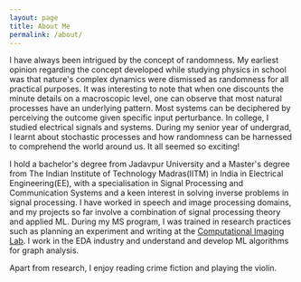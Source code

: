 ```yaml
---
layout: page
title: About Me
permalink: /about/
---
```


I have always been intrigued by the concept of randomness. My earliest opinion regarding the concept developed while studying physics in school was that nature's complex dynamics were dismissed as randomness for all practical purposes. It was interesting to note that when one discounts the minute details on a macroscopic level, one can observe that most natural processes have an underlying pattern. Most systems can be deciphered by perceiving the outcome given specific input perturbance. In college, I studied electrical signals and systems. During my senior year of undergrad, I learnt about stochastic processes and how randomness can be harnessed to comprehend the world around us. It all seemed so exciting!

I hold a bachelor's degree from Jadavpur University and a Master's degree from The Indian Institute of Technology Madras(IITM) in India in Electrical Engineering(EE), with a specialisation in Signal Processing and Communication Systems and a keen interest in solving inverse problems in signal processing. I have worked in speech and image processing domains, and my projects so far involve a combination of signal processing theory and applied ML. During my MS program, I was trained in research practices such as planning an experiment and writing at the [Computational Imaging Lab](https://www.ee.iitm.ac.in/comp_photolab/). I work in the EDA industry and understand and develop ML algorithms for graph analysis.

Apart from research, I enjoy reading crime fiction and playing the violin.


